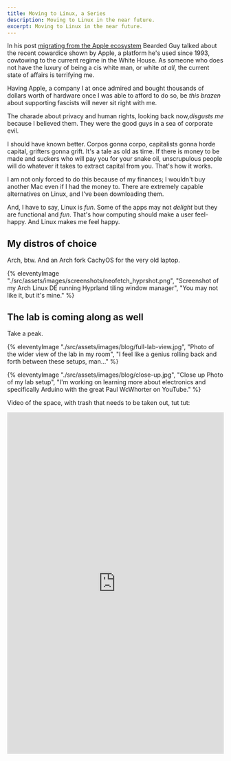 ```yaml
---
title: Moving to Linux, a Series
description: Moving to Linux in the near future.
excerpt: Moving to Linux in the near future.
---
```


In his post [migrating from the Apple ecosystem](https://beardystarstuff.net/posts/2025-02-19.html) Bearded Guy talked about the recent cowardice shown by Apple, a platform he's used since 1993, cowtowing to the current regime in the White House. As someone who does not have the luxury of being a cis white man, or white _at all_, the current state of affairs is terrifying me.

Having Apple, a company I at once admired and bought thousands of dollars worth of hardware once I was able to afford to do so, be _this brazen_ about supporting fascists will never sit right with me.

The charade about privacy and human rights, looking back now,_disgusts me_ because I believed them. They were the good guys in a sea of corporate evil.

I should have known better. Corpos gonna corpo, capitalists gonna horde capital, grifters gonna grift. It's a tale as old as time. If there is money to be made and suckers who will pay you for your snake oil, unscrupulous people will do whatever it takes to extract capital from you. That's how it works.

I am not only forced to do this because of my finances; I wouldn't buy another Mac even if I had the money to. There are extremely capable alternatives on Linux, and I've been downloading them.

And, I have to say, Linux is _fun_. Some of the apps may not _delight_ but they are functional and _fun_. That's how computing should make a user feel- happy. And Linux makes me feel happy.

## My distros of choice

Arch, btw. And an Arch fork CachyOS for the very old laptop.

{% eleventyImage "./src/assets/images/screenshots/neofetch_hyprshot.png", "Screenshot of my Arch Linux DE running Hyprland tiling window manager", "You may not like it, but it's mine." %}

## The lab is coming along as well

Take a peak.

{% eleventyImage "./src/assets/images/blog/full-lab-view.jpg", "Photo of the wider view of the lab in my room", "I feel like a genius rolling back and forth between these setups, man..." %}

{% eleventyImage "./src/assets/images/blog/close-up.jpg", "Close up Photo of my lab setup", "I'm working on learning more about electronics and specifically Arduino with the great Paul WcWhorter on YouTube." %}

Video of the space, with trash that needs to be taken out, tut tut:

<iframe width="100%" height="795px" src="https://media.wstb.dev/embed?m=tHtfgwkyS" frameborder="0" allowfullscreen></iframe>
